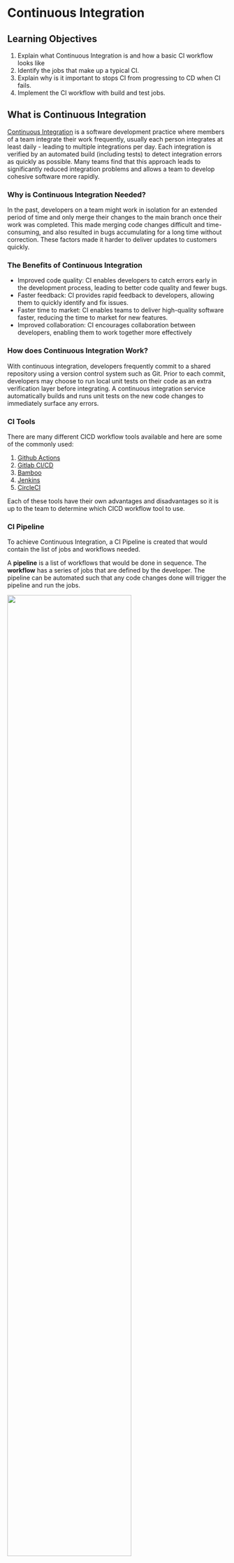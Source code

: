 # Continuous Integration

## Learning Objectives
1. Explain what Continuous Integration is and how a basic CI workflow looks like
2. Identify the jobs that make up a typical CI.
3. Explain why is it important to stops CI from progressing to CD when CI fails.
4. Implement the CI workflow with build and test jobs.

## What is Continuous Integration

[Continuous Integration](https://martinfowler.com/articles/continuousIntegration.html) is a software development practice where members of a team integrate their work frequently, usually each person integrates at least daily - leading to multiple integrations per day. Each integration is verified by an automated build (including tests) to detect integration errors as quickly as possible. Many teams find that this approach leads to significantly reduced integration problems and allows a team to develop cohesive software more rapidly.

### Why is Continuous Integration Needed? 

In the past, developers on a team might work in isolation for an extended period of time and only merge their changes to the main branch once their work was completed. This made merging code changes difficult and time-consuming, and also resulted in bugs accumulating for a long time without correction. These factors made it harder to deliver updates to customers quickly.

### The Benefits of Continuous Integration

- Improved code quality: CI enables developers to catch errors early in the development process, leading to better code quality and fewer bugs.
- Faster feedback: CI provides rapid feedback to developers, allowing them to quickly identify and fix issues.
- Faster time to market: CI enables teams to deliver high-quality software faster, reducing the time to market for new features.
- Improved collaboration: CI encourages collaboration between developers, enabling them to work together more effectively

### How does Continuous Integration Work? 

With continuous integration, developers frequently commit to a shared repository using a version control system such as Git. Prior to each commit, developers may choose to run local unit tests on their code as an extra verification layer before integrating. A continuous integration service automatically builds and runs unit tests on the new code changes to immediately surface any errors.

### CI Tools
There are many different CICD workflow tools available and here are some of the commonly used:
1. [Github Actions](https://github.com/features/actions)
2. [Gitlab CI/CD](https://docs.gitlab.com/ee/ci/)
3. [Bamboo](https://www.atlassian.com/software/bamboo)
4. [Jenkins](https://www.jenkins.io/)
5. [CircleCI](https://circleci.com/)

Each of these tools have their own advantages and disadvantages so it is up to the team to determine which CICD workflow tool to use.

### CI Pipeline

To achieve Continuous Integration, a CI Pipeline is created that would contain the list of jobs and workflows needed. 

A **pipeline** is a list of workflows that would be done in sequence. The **workflow** has a series of jobs that are defined by the developer. The pipeline can be automated such that any code changes done will trigger the pipeline and run the jobs.

<img src="https://circleci.com/docs/assets/img/docs/pipelines-dashboard.png" width="75%">

There are typically three jobs in the CI Pipeline (can be more based on the organization's needs):
1. Build / compile
1. Run tests
1. Upon tests passed, publish container image to registry and proceed to the CD Pipeline

> Fork this [repository](https://github.com/SkillsUnion/se-devops-node-demo) as we will be using this code base for the next lessons. This code base is a simple ExpressJS application that would print "Hello World" when localhost:3000 is accessed.

We will follow the commands below to:
1. Install dependencies / build / compile
2. Run tests

This will simulate the manual step-by-step project flow that we will later automate using CI.

### Install Dependencies

On your Terminal, change directory to the node application. Run the following command to install dependencies.

```sh
npm install
```

In this case, JavaScript do not need to be compiled. Hence, there is no compilation step. Installing the dependencies is considered part of preparing the application to run.

Examples of programming languages that require compilation:
- Java
- C++
- C#
- Golang

### Run Tests

Tests that are executed in the CI Pipeline must be self contained. For example, if your tests depend on a running database, the tests might fail if the database is down. If your tests depends on a set of databases, making it self contained can possibly means that you might need to setup a database container to go along with the tests.

There are different types of tests that can be executed at this stage, such as:
- **unit tests** - test against small unit of code
- **end to end tests (e2e)** - test if a user story is functioning properly
- **integration tests** - test a module against another 
- **performance tests** 
- **security tests** - there are multiple layers of security to tests for

Only a simple unit test is included for this repository. Run the following command:

```sh
npm test
```

To fail the test, you can make changes to this [file](https://github.com/SkillsUnion/se-devops-node-demo/blob/main/controller.js) and run `npm test` again.

### Run the Application

To see the actual output of the application, you may run the following command and go to `http://localhost:3000` on your browser.

```sh
npm start
```
### Testing Frameworks

Each language has its own testing frameworks that it can utilize to create unit tests for automation. Here are some of them:
1. JavaScript - Jest, MochaJS, ChaiJS
2. Java - JUnit
3. Python - Pytest, unittest
4. C# - MS Unit Test

### CircleCI

For this programme, we will be using CircleCI to ease the learners in understanding the CICD workflow. But feel free to try out other CICD tools to enhance the learnings.

[CircleCI](https://circleci.com) is a CI tool that simplifies parts of DevOps processes, letting engineering teams get to building products by allowing teams to build fully-automated pipelines, from testing to deployment.

### CircleCI account preparation and setup
You are required to setup the following items before proceeding to the next part.

1. Ensure you already have an account with Docker Hub
2. Ensure you have installed Docker locally
3. Create a new account in CircleCI

Optional - install [CircleCi CLI](https://circleci.com/docs/local-cli/#installation)

Before commiting changes to git, it is good to run the command ```circleci config validate``` to ensure the config.yml file has a valid configuration.

### CI Configuration and CircleCI's config.yml

The `config.yml` is a configuration file used to define and configure the pipeline for the project. It is stored in the root directory of the project's repository and provides instructions to CircleCI on how to build, test, and deploy your code.

The `config.yml` consists of several parts that work together to define the pipeline. Here are some that will be encountered in the next few lessons.

1. Jobs: They describe specific tasks or steps in your CI/CD pipeline.
```yml
build:
  docker:
    - image: cimg/node:16.10
  steps:
    - checkout
    - node/install-packages:
        pkg-manager: npm
    - run: |
        echo "Installing dependencies..."
        npm install
```

2. Workflows: They define the sequence and dependencies of jobs within workflows. You can create complex workflows with multiple jobs and conditional logic.
```yml
workflows:
  simple_workflow:
    jobs:
      - build
      - test:
          requires:
            - build
```

3. Orbs: Are reusable packages of configuration that help integrate new tools with just a single line of code.
```yml
orbs:
  node: circleci/node@5.0.1
```

4. Executors: Specify the execution environment for jobs.
```yml
executor: docker/docker
```

5. Environmental variables: Used to store sensitive data or configuration options

More can be found in the [documentation](https://circleci.com/docs/) of CircleCI.

### Setup Circle CI

Step 1: Fork [this repository](https://github.com/SkillsUnion/se-sample-cicd) to your personal github account

Step 2: In the forked repository, create `./.circleci/config.yml` and put in file the following code:

```yml
version: 2.1

orbs:
  node: circleci/node@5.0.1
```
Step 3: Push this change to GitHub.

Step 4: Sign in / sign up CircleCI.com using your github account and link the forked repository to CircleCI.

We will break down what needs to be done in the three jobs listed in first part.

### The Build Job

In this job, we will:
1. Wrap all the jobs under a jobs: section.
1. Define a node image container (we would use node v16 in this example, but we can use v18 and higher)
1. Check out code 
1. Install the `npm` 
1. Run `npm install`

```yaml
build:
  docker:
    - image: cimg/node:16.10
  steps:
    - checkout
    - node/install-packages:
        pkg-manager: npm
    - run: |
        echo "Installing dependencies..."
        npm install
```

### The Test Job

In this job, we will:
1. Define a node image container (we would use node v16 in this example, but we can use v18 and higher)
1. Check out code 
1. Install the `npm` 
1. Run `npm test`

```yaml
test:
  docker:
    - image: cimg/node:16.10
  steps:
    - checkout
    - node/install-packages:
        pkg-manager: npm
    - run: |
        echo "Running tests..."
        npm run test
```

### The Publish Job

In this job, we will:
1. Define a node image container (we would use node v16 in this example, but we can use v18 and higher)
1. Check out code 
1. Run `docker build`
1. Run `docker push`

```yaml
publish: #also known as the build-and-push
    executor: docker/docker #define the execution environment in which the steps of a job will run.
    steps:
      - setup_remote_docker
      - checkout
      - docker/check
      - docker/build: #build the image
          image: terencegaffudsu/education-space
          tag: v1.0.1
      - docker/push: #pushes the image to the specified account in the environment variables
          image: terencegaffudsu/education-space
          tag: v1.0.1
```
> Note: we have to prepare the following for publishing as well:
1. In config.yml, add `docker: circleci/docker@2.8.2` in the orbs section
2. In CircleCI, prepare the project settings in CircleCI by clicking on the 3 dots on the right side of the project to access the Porject Settings, go to "Environment Variables" and add 2 variables:
    a. DOCKER_LOGIN - docker username
    b. DOCKER_PASSWORD - docker password
3. Add the publish job in the workflow
4. Push the code to Github

### The Workflow

Now, we will tie all the jobs together using a workflow. It is also where we declare the relationships between the jobs.

In the workflow, we will:
1. Start running a `build` job.
2. Start running a `test` job ensuring that the `build` job passes.
3. Run the `publish` job after the `test` job to ensure that the image we will publish has passed all the tests.

```yaml
workflows:
  simple_workflow:
    jobs:
      - build
      - test:
          requires:
            - build
      - publish:
          requires:
            - test
```

This is how your config.yml should look like after setting up the jobs and workflows:

```yaml
version: 2.1

# orbs
orbs:
  node: circleci/node@5.0.1
  docker: circleci/docker@2.8.2

# jobs
jobs:
  build:
    docker:
      - image: cimg/node:16.10
    steps:
      - checkout
      - node/install-packages:
          pkg-manager: npm
      - run: |
          echo "Installing dependencies..."
          npm install
  test:
    docker:
      - image: cimg/node:16.10
    steps:
      - checkout
      - node/install-packages:
          pkg-manager: npm
      - run: |
          echo "Run tests..."
          npm run test
  publish:
    executor: docker/docker 
    steps:
      - setup_remote_docker
      - checkout
      - docker/check
      - docker/build: #builds the image, similar to docker build -t "name:tag" .
          image: terencegaffudsu/tamkeen-software
          tag: v1.0.3
      - docker/push: #pushes the image to specified account in the environment variables
          image: terencegaffudsu/tamkeen-software
          tag: v1.0.3


# workflow
workflows:
  # Name of the workflow is simple_workflow
  simple_workflow:
    jobs:
      - build
      - test:
          requires:
            - build
      - publish:
          requires:
            - test
```


### Exercise 1
Use the documentation to find out what each of the commands do:
- checkout
- run
- docker

### Exercise 2

This CI Pipeline config file will execute the build and test jobs. In the exercise, you are to work on the `publish` job where you will push a Docker image to Docker hub repository. 